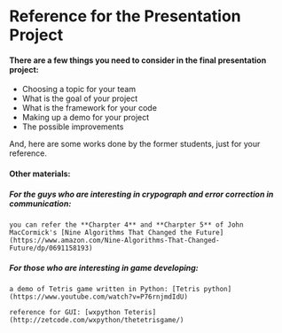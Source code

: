 # Reference for the Presentation Project

#### There are a few things you need to consider in the final presentation project:

- Choosing a topic for your team
- What is the goal of your project
- What is the framework for your code 
- Making up a demo for your project
- The possible improvements

And, here are some works done by the former students, just for your reference. 

#### Other materials:

##### For the guys who are interesting in crypograph and error correction in communication: 

    you can refer the **Charpter 4** and **Charpter 5** of John MacCormick's [Nine Algorithms That Changed the Future](https://www.amazon.com/Nine-Algorithms-That-Changed-Future/dp/0691158193)


##### For those who are interesting in game developing:

    a demo of Tetris game written in Python: [Tetris python](https://www.youtube.com/watch?v=P76rnjmdIdU)

    reference for GUI: [wxpython Teteris](http://zetcode.com/wxpython/thetetrisgame/)

